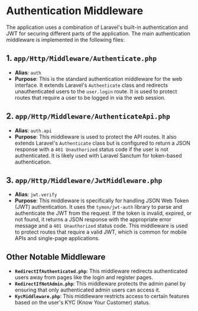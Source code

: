 # Authentication Middleware

The application uses a combination of Laravel's built-in authentication and JWT for securing different parts of the application. The main authentication middleware is implemented in the following files:

## 1. `app/Http/Middleware/Authenticate.php`

-   **Alias**: `auth`
-   **Purpose**: This is the standard authentication middleware for the web interface. It extends Laravel's `Authenticate` class and redirects unauthenticated users to the `user.login` route. It is used to protect routes that require a user to be logged in via the web session.

## 2. `app/Http/Middleware/AuthenticateApi.php`

-   **Alias**: `auth.api`
-   **Purpose**: This middleware is used to protect the API routes. It also extends Laravel's `Authenticate` class but is configured to return a JSON response with a `401 Unauthorized` status code if the user is not authenticated. It is likely used with Laravel Sanctum for token-based authentication.

## 3. `app/Http/Middleware/JwtMiddleware.php`

-   **Alias**: `jwt.verify`
-   **Purpose**: This middleware is specifically for handling JSON Web Token (JWT) authentication. It uses the `tymon/jwt-auth` library to parse and authenticate the JWT from the request. If the token is invalid, expired, or not found, it returns a JSON response with the appropriate error message and a `401 Unauthorized` status code. This middleware is used to protect routes that require a valid JWT, which is common for mobile APIs and single-page applications.

## Other Notable Middleware

-   **`RedirectIfAuthenticated.php`**: This middleware redirects authenticated users away from pages like the login and register pages.
-   **`RedirectIfNotAdmin.php`**: This middleware protects the admin panel by ensuring that only authenticated admin users can access it.
-   **`KycMiddleware.php`**: This middleware restricts access to certain features based on the user's KYC (Know Your Customer) status.
